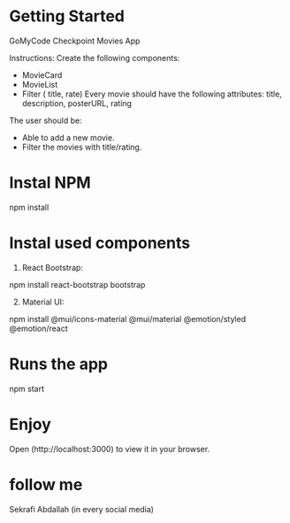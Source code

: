 # Getting Started

GoMyCode Checkpoint Movies App

Instructions:
Create the following components:
 - MovieCard
 - MovieList
 - Filter ( title, rate)
Every movie should have the following attributes: title, description, posterURL, rating

The user should be:
 - Able to add a new movie.
 - Filter the movies with title/rating.

# Instal NPM

npm install

# Instal used components

   1) React Bootstrap:

npm install react-bootstrap bootstrap

   2) Material UI:

npm install @mui/icons-material @mui/material @emotion/styled @emotion/react

# Runs the app

npm start

# Enjoy

Open (http://localhost:3000) to view it in your browser.

# follow me

Sekrafi Abdallah (in every social media)

